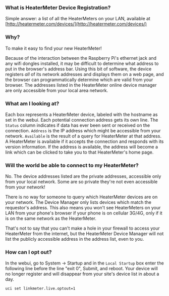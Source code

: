 ### What is HeaterMeter Device Registration?

Simple answer: a list of all the HeaterMeters on your LAN, available at [http://heatermeter.com/devices/](http://heatermeter.com/devices/)

### Why?

To make it easy to find your new HeaterMeter!

Because of the interaction between the Raspberry Pi's ethernet jack and any wifi dongles installed, it may be difficult to determine what address to put in the browser's address bar. Using this bit of software, the device registers *all* of its network addresses and displays them on a web page, and the browser can programmatically determine which are valid from your browser. The addresses listed in the HeaterMeter online device manager are only accessible from your local area network.

### What am I looking at?

Each box represents a HeaterMeter device, labeled with the hostname as set in the webui. Each potential connection address gets its own line. The `Status` column indicates if data has ever been sent or received on the connection. `Address` is the IP address which might be accessible from your network. `Available` is the result of a query for HeaterMeter at that address. A HeaterMeter is available if it accepts the connection and responds with its version information. If the address is available, the address will become a link which can be clicked to take you to that HeaterMeter's home page.

### Will the world be able to connect to my HeaterMeter?

No. The device addresses listed are the private addresses, accessible only from your local network. Some are so private they're not even accessible from your network!

There is no way for someone to query which HeaterMeter devices are on your network. The Device Manager only lists devices which match the requestor's address. This also means you won't see HeaterMeters on your LAN from your phone's browser if your phone is on cellular 3G/4G, only if it is on the same network as the HeaterMeter.

That's not to say that you can't make a hole in your firewall to access your HeaterMeter from the internet, but the HeaterMeter Device Manager will not list the publicly accessible address in the address list, even to you.

### How can I opt out?

In the webui, go to System -> Startup and in the `Local Startup` box enter the following line before the line "exit 0", Submit, and reboot. Your device will no longer register and will disappear from your site's device list in about a day.
~~~
uci set linkmeter.live.optout=1
~~~